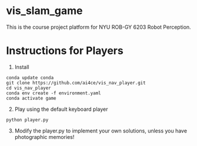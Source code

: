 # vis_slam_game

This is the course project platform for NYU ROB-GY 6203 Robot Perception. 

# Instructions for Players
1. Install
```commandline
conda update conda
git clone https://github.com/ai4ce/vis_nav_player.git
cd vis_nav_player
conda env create -f environment.yaml
conda activate game
```

2. Play using the default keyboard player
```commandline
python player.py
```

3. Modify the player.py to implement your own solutions, 
unless you have photographic memories!
